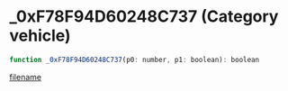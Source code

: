 # _0xF78F94D60248C737 (Category vehicle)

```js
function _0xF78F94D60248C737(p0: number, p1: boolean): boolean
```

[filename](_0xF78F94D60248C737_m.md ':include')